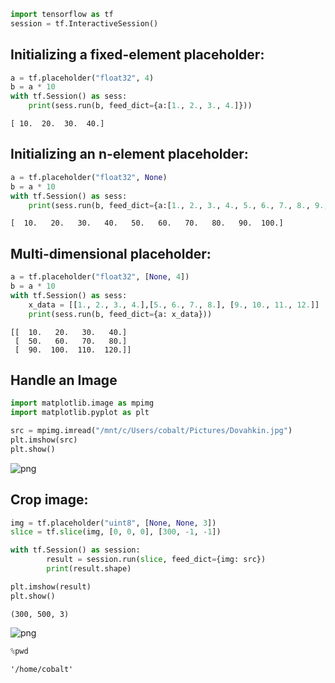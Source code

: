 

```python
import tensorflow as tf
session = tf.InteractiveSession()
```

## Initializing a fixed-element placeholder:


```python
a = tf.placeholder("float32", 4)
b = a * 10
with tf.Session() as sess:
    print(sess.run(b, feed_dict={a:[1., 2., 3., 4.]}))
```

    [ 10.  20.  30.  40.]


## Initializing an n-element placeholder:


```python
a = tf.placeholder("float32", None)
b = a * 10
with tf.Session() as sess:
    print(sess.run(b, feed_dict={a:[1., 2., 3., 4., 5., 6., 7., 8., 9., 10.]}))
```

    [  10.   20.   30.   40.   50.   60.   70.   80.   90.  100.]


## Multi-dimensional placeholder:


```python
a = tf.placeholder("float32", [None, 4])
b = a * 10
with tf.Session() as sess:
    x_data = [[1., 2., 3., 4.],[5., 6., 7., 8.], [9., 10., 11., 12.]]
    print(sess.run(b, feed_dict={a: x_data}))
```

    [[  10.   20.   30.   40.]
     [  50.   60.   70.   80.]
     [  90.  100.  110.  120.]]


## Handle an Image


```python
import matplotlib.image as mpimg
import matplotlib.pyplot as plt

src = mpimg.imread("/mnt/c/Users/cobalt/Pictures/Dovahkin.jpg")
plt.imshow(src)
plt.show()
```


![png](2017227_output_8_0.png)


## Crop image:


```python
img = tf.placeholder("uint8", [None, None, 3])
slice = tf.slice(img, [0, 0, 0], [300, -1, -1])

with tf.Session() as session:
        result = session.run(slice, feed_dict={img: src})
        print(result.shape)

plt.imshow(result)
plt.show()
```

    (300, 500, 3)



![png](2017227_output_10_1.png)



```python
%pwd
```




    '/home/cobalt'


